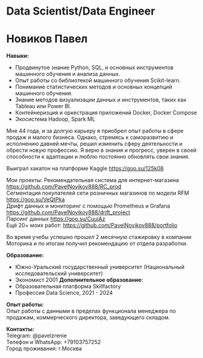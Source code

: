 # Data Scientist/Data Engineer

# Новиков Павел
 
**Навыки:** 
- Продвинутое знание Python, SQL, и основных инструментов машинного обучения и анализа данных.
- Опыт работы со библиотекой машинного обучения Scikit-learn.
- Понимание статистических методов и основных концепций машинного обучения.
- Знание методов визуализации данных и инструментов, таких как Tableau или Power BI. 
- Контейнеризция и оркестрация приложений Docker, Docker Compose
- Экосистема Hadoop, Spark ML

Мне 44 года, и за долгую карьеру я приобрел опыт работы в сфере продаж и малого бизнеса.
Однако, стремясь к саморазвитию и исполнению давней мечты, решил изменить сферу деятельности и обрести новую профессию.
Я верю в знания и прогресс, уверен в своей способности к адаптации и люблю постоянно обновлять свои знания.

Выиграл хакатон на платформе Kaggle https://goo.su/125k08

Мои проекты:
Рекомендательная система для интернет-магазина https://github.com/PavelNovikov888/RC_prod  
Сегментация покупателей сети розничных магазинов по модели RFM https://goo.su/VeQtPka  
Дрифт данных и мониторинг с помощью Prometheus и Grafana   
https://github.com/PavelNovikov888/drift_project   
Парсинг данных https://goo.su/CuujAz   
Ещё 20+ моих работ: https://github.com/PavelNovikov888/portfolio   

Во время учебы успешно прошел 2 месячную стажировку в компании Моторика и по итогам получил рекомендацию от отдела разработки.

**Образование:**  
- Южно-Уральский государственный университет (Национальный исследовательский университет)  
 - Экономист 2001
**Дополнительное образование:**
- Образовательная платформа Skillfactory
- Профессия Data Science, 2021 - 2024

**Опыт работы:**  
Опыт работы с данными в пределах функционала менеджера по продажам, коммерческого директора, заведующего складом.

**Контакты:**    
Telegram: @pavelzrenie  
Телефон и WhatsApp: +79103757252    
Город проживания: г.Москва
